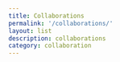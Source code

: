 ```yaml
---
title: Collaborations
permalink: '/collaborations/'
layout: list
description: collaborations
category: collaboration
---
```

